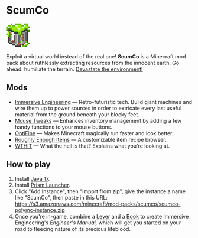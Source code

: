 # ScumCo

![ScumCo icon](images/scumco-server-icon-64.png)

Exploit a virtual world instead of the real one! **ScumCo** is a Minecraft mod pack about ruthlessly extracting resources from the innocent earth. Go ahead: humiliate the terrain. [Devastate the environment!](https://youtu.be/ZAtzN_ScKXY?t=148)

## Mods

* [Immersive Engineering](https://modrinth.com/mod/immersiveengineering) — Retro-futuristic tech. Build giant machines and wire them up to power sources in order to extricate every last useful material from the ground beneath your blocky feet.
* [Mouse Tweaks](https://modrinth.com/mod/mouse-tweaks) — Enhances inventory management by adding a few handy functions to your mouse buttons.
* [OptiFine](https://optifine.net/home) — Makes Minecraft magically run faster and look better.
* [Roughly Enough Items](https://modrinth.com/mod/roughly-enough-items) — A customizable item recipe browser.
* [WTHIT](https://modrinth.com/mod/wthit) — What the hell is that? Explains what you're looking at.

## How to play

1. Install [Java 17](https://prismlauncher.org/wiki/getting-started/installing-java/).
1. Install [Prism Launcher](https://prismlauncher.org).
1. Click "Add Instance", then "Import from zip", give the instance a name like "ScumCo", then paste in this URL: https://s3.amazonaws.com/minecraft/mod-packs/scumco/scumco-polymc-instance.zip
1. Once you're in-game, combine a [Lever](https://minecraft.fandom.com/wiki/Lever) and a [Book](https://minecraft.fandom.com/wiki/Book) to create Immersive Engineering's _Engineer's Manual,_ which will get you started on your road to fleecing nature of its precious lifeblood.
